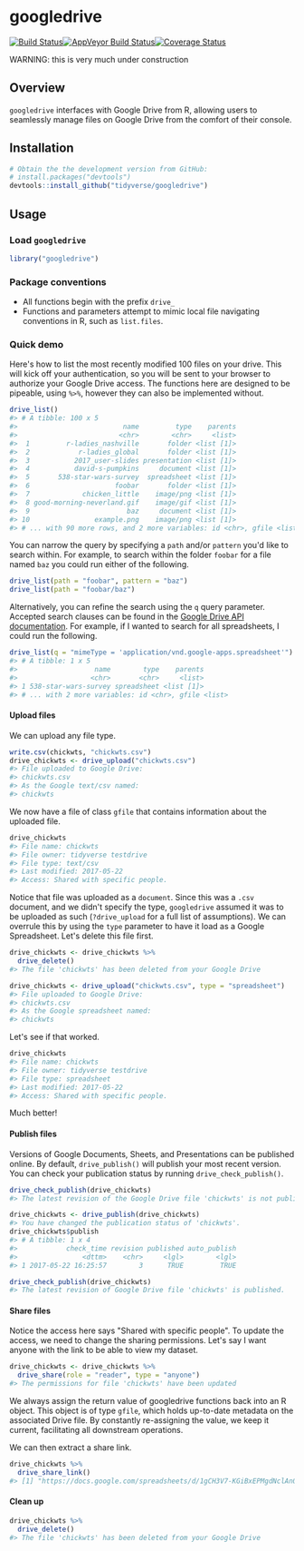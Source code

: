 
<!-- README.md is generated from README.Rmd. Please edit that file -->
googledrive
===========

[![Build Status](https://travis-ci.org/tidyverse/googledrive.svg?branch=master)](https://travis-ci.org/tidyverse/googledrive)[![AppVeyor Build Status](https://ci.appveyor.com/api/projects/status/github/tidyverse/googledrive?branch=master&svg=true)](https://ci.appveyor.com/project/tidyverse/googledrive)[![Coverage Status](https://img.shields.io/codecov/c/github/tidyverse/googledrive/master.svg)](https://codecov.io/github/tidyverse/googledrive?branch=master)

WARNING: this is very much under construction

Overview
--------

`googledrive` interfaces with Google Drive from R, allowing users to seamlessly manage files on Google Drive from the comfort of their console.

Installation
------------

``` r
# Obtain the the development version from GitHub:
# install.packages("devtools")
devtools::install_github("tidyverse/googledrive")
```

Usage
-----

### Load `googledrive`

``` r
library("googledrive")
```

### Package conventions

-   All functions begin with the prefix `drive_`
-   Functions and parameters attempt to mimic local file navigating conventions in R, such as `list.files`.

### Quick demo

Here's how to list the most recently modified 100 files on your drive. This will kick off your authentication, so you will be sent to your browser to authorize your Google Drive access. The functions here are designed to be pipeable, using `%>%`, however they can also be implemented without.

``` r
drive_list()
#> # A tibble: 100 x 5
#>                          name         type    parents
#>                         <chr>        <chr>     <list>
#>  1         r-ladies_nashville       folder <list [1]>
#>  2            r-ladies_global       folder <list [1]>
#>  3           2017_user-slides presentation <list [1]>
#>  4           david-s-pumpkins     document <list [1]>
#>  5       538-star-wars-survey  spreadsheet <list [1]>
#>  6                     foobar       folder <list [1]>
#>  7             chicken_little    image/png <list [1]>
#>  8 good-morning-neverland.gif    image/gif <list [1]>
#>  9                        baz     document <list [1]>
#> 10                example.png    image/png <list [1]>
#> # ... with 90 more rows, and 2 more variables: id <chr>, gfile <list>
```

You can narrow the query by specifying a `path` and/or `pattern` you'd like to search within. For example, to search within the folder `foobar` for a file named `baz` you could run either of the following.

``` r
drive_list(path = "foobar", pattern = "baz")
drive_list(path = "foobar/baz")
```

Alternatively, you can refine the search using the `q` query parameter. Accepted search clauses can be found in the [Google Drive API documentation](https://developers.google.com/drive/v3/web/search-parameters). For example, if I wanted to search for all spreadsheets, I could run the following.

``` r
drive_list(q = "mimeType = 'application/vnd.google-apps.spreadsheet'")
#> # A tibble: 1 x 5
#>                   name        type    parents
#>                  <chr>       <chr>     <list>
#> 1 538-star-wars-survey spreadsheet <list [1]>
#> # ... with 2 more variables: id <chr>, gfile <list>
```

#### Upload files

We can upload any file type.

``` r
write.csv(chickwts, "chickwts.csv")
drive_chickwts <- drive_upload("chickwts.csv")
#> File uploaded to Google Drive: 
#> chickwts.csv 
#> As the Google text/csv named:
#> chickwts
```

We now have a file of class `gfile` that contains information about the uploaded file.

``` r
drive_chickwts
#> File name: chickwts 
#> File owner: tidyverse testdrive 
#> File type: text/csv 
#> Last modified: 2017-05-22 
#> Access: Shared with specific people.
```

Notice that file was uploaded as a `document`. Since this was a `.csv` document, and we didn't specify the type, `googledrive` assumed it was to be uploaded as such (`?drive_upload` for a full list of assumptions). We can overrule this by using the `type` parameter to have it load as a Google Spreadsheet. Let's delete this file first.

``` r
drive_chickwts <- drive_chickwts %>%
  drive_delete()
#> The file 'chickwts' has been deleted from your Google Drive
```

``` r
drive_chickwts <- drive_upload("chickwts.csv", type = "spreadsheet")
#> File uploaded to Google Drive: 
#> chickwts.csv 
#> As the Google spreadsheet named:
#> chickwts
```

Let's see if that worked.

``` r
drive_chickwts
#> File name: chickwts 
#> File owner: tidyverse testdrive 
#> File type: spreadsheet 
#> Last modified: 2017-05-22 
#> Access: Shared with specific people.
```

Much better!

#### Publish files

Versions of Google Documents, Sheets, and Presentations can be published online. By default, `drive_publish()` will publish your most recent version. You can check your publication status by running `drive_check_publish()`.

``` r
drive_check_publish(drive_chickwts)
#> The latest revision of the Google Drive file 'chickwts' is not published.
```

``` r
drive_chickwts <- drive_publish(drive_chickwts)
#> You have changed the publication status of 'chickwts'.
drive_chickwts$publish
#> # A tibble: 1 x 4
#>            check_time revision published auto_publish
#>                <dttm>    <chr>     <lgl>        <lgl>
#> 1 2017-05-22 16:25:57        3      TRUE         TRUE
```

``` r
drive_check_publish(drive_chickwts)
#> The latest revision of Google Drive file 'chickwts' is published.
```

#### Share files

Notice the access here says "Shared with specific people". To update the access, we need to change the sharing permissions. Let's say I want anyone with the link to be able to view my dataset.

``` r
drive_chickwts <- drive_chickwts %>%
  drive_share(role = "reader", type = "anyone")
#> The permissions for file 'chickwts' have been updated
```

We always assign the return value of googledrive functions back into an R object. This object is of type `gfile`, which holds up-to-date metadata on the associated Drive file. By constantly re-assigning the value, we keep it current, facilitating all downstream operations.

We can then extract a share link.

``` r
drive_chickwts %>%
  drive_share_link()
#> [1] "https://docs.google.com/spreadsheets/d/1gCH3V7-KGiBxEPMgdNclAn04ERhbDKRdZ8ZJoqwEHAs/edit?usp=drivesdk"
```

#### Clean up

``` r
drive_chickwts %>%
  drive_delete()
#> The file 'chickwts' has been deleted from your Google Drive
```
